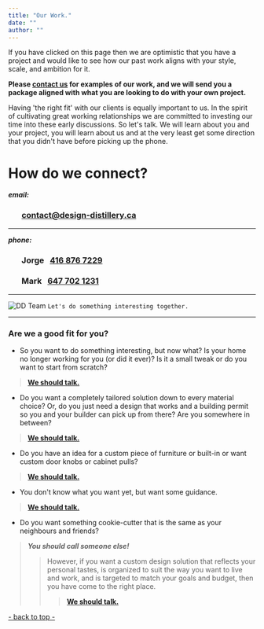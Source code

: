 ```yaml
---
title: "Our Work."
date: ""
author: ""
---
```

If you have clicked on this page then we are optimistic that you have a project and would like to see how our past work aligns with your style, scale, and ambition for it.  

<!--
Please [contact us](mailto:contact@design-distillery.ca) and let's talk a bit about what you would like to do so we can tailor a package of past projects best suited for you. 
Then let's follow up and talk about it some more.
-->

**Please [contact us](mailto:contact@design-distillery.ca) for examples of our work, and we will send you a package aligned with what you are looking to do with your own project.**

Having 'the right fit' with our clients is equally important to us. In the spirit of cultivating great working relationships we are committed to investing our time into these early discussions. So let's talk. We will learn about you and your project, you will learn about us and at the very least get some direction that you didn't have before picking up the phone.

# How do we connect?

***email:***
 ### &nbsp;&nbsp;&nbsp;&nbsp;&nbsp;&nbsp; [contact@design-distillery.ca](mailto:contact@design-distillery.ca)

---
***phone:***

 ### &nbsp;&nbsp;&nbsp;&nbsp;&nbsp;&nbsp; Jorge &nbsp;&nbsp;[416 876 7229](tel:+14168767229)    
 ### &nbsp;&nbsp;&nbsp;&nbsp;&nbsp;&nbsp; Mark &nbsp;&nbsp;[647 702 1231](tel:+16477021231)

---
![DD Team](/DesignDistillery_JorgeAndMark.jpg)
`Let's do something interesting together.`

---

### Are we a good fit for you?

- So you want to do something interesting, but now what?  Is your home no longer working for you (or did it ever)?  Is it a small tweak or do you want to start from scratch?  
> [**We should talk.**](mailto:contact@design-distillery.ca)


- Do you want a completely tailored solution down to every material choice? Or, do you just need a design that works and a building permit so you and your builder can pick up from there? Are you somewhere in between?  
> [**We should talk.**](mailto:contact@design-distillery.ca)

- Do you have an idea for a custom piece of furniture or built-in or want custom door knobs or cabinet pulls?  
> [**We should talk.**](mailto:contact@design-distillery.ca)

- You don't know what you want yet, but want some guidance.  
> [**We should talk.**](mailto:contact@design-distillery.ca)

- Do you want something cookie-cutter that is the same as your neighbours and friends?  
> ***You should call someone else!***  
>> However, if you want a custom design solution that reflects your personal tastes, is organized to suit the way you want to live and work, and is targeted to match your goals and budget, then you have come to the right place.  
>>> [**We should talk.**](mailto:contact@design-distillery.ca)

[- back to top -](#)